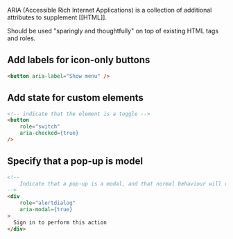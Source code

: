 ARIA (Accessible Rich Internet Applications) is a collection of additional attributes to supplement [[HTML]]. 

Should be used "sparingly and thoughtfully" on top of existing HTML tags and roles.

## Add labels for icon-only buttons
```html
<button aria-label="Show menu" />
```

## Add state for custom elements

```html
<!-- indicate that the element is a toggle -->
<button
	role="switch"
	aria-checked={true}
/>
```

## Specify that a pop-up is model
```html
<!-- 
	Indicate that a pop-up is a modal, and that normal behaviour will resume on dismissal 
-->
<div
	role="alertdialog"
	aria-modal={true}
>
  Sign in to perform this action
</div>
```